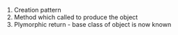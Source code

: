 

1. Creation pattern
2. Method which called to produce the object
3. Plymorphic return - base class of object is now known
